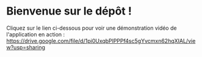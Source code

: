 # Bienvenue sur le dépôt !

Cliquez sur le lien ci-dessous pour voir une démonstration vidéo de l'application en action :
https://drive.google.com/file/d/1pi0UxqbPlPPPf4sc5gYvcmxn62hqXIAL/view?usp=sharing
